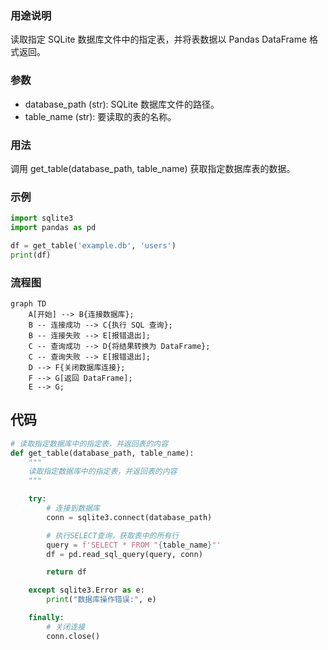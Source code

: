 ### 用途说明

读取指定 SQLite 数据库文件中的指定表，并将表数据以 Pandas DataFrame 格式返回。

### 参数

* database_path (str): SQLite 数据库文件的路径。
* table_name (str): 要读取的表的名称。
### 用法

调用 get_table(database_path, table_name) 获取指定数据库表的数据。

### 示例

```python
import sqlite3
import pandas as pd

df = get_table('example.db', 'users')
print(df)
```

### 流程图

```mermaid
graph TD
    A[开始] --> B{连接数据库};
    B -- 连接成功 --> C{执行 SQL 查询};
    B -- 连接失败 --> E[报错退出];
    C -- 查询成功 --> D{将结果转换为 DataFrame};
    C -- 查询失败 --> E[报错退出];
    D --> F{关闭数据库连接};
    F --> G[返回 DataFrame];
    E --> G;
```

## 代码

```python
# 读取指定数据库中的指定表，并返回表的内容
def get_table(database_path, table_name):
    """
    读取指定数据库中的指定表，并返回表的内容
    """

    try:
        # 连接到数据库
        conn = sqlite3.connect(database_path)

        # 执行SELECT查询，获取表中的所有行
        query = f'SELECT * FROM "{table_name}"'
        df = pd.read_sql_query(query, conn)

        return df

    except sqlite3.Error as e:
        print("数据库操作错误:", e)

    finally:
        # 关闭连接
        conn.close()
```


